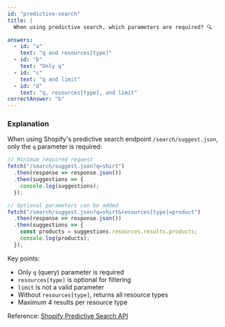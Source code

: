 ```yaml
---
id: "predictive-search"
title: |
  When using predictive search, which parameters are required? 🔍

answers:
  - id: "a"
    text: "q and resources[type]"
  - id: "b"
    text: "Only q"
  - id: "c"
    text: "q and limit"
  - id: "d"
    text: "q, resources[type], and limit"
correctAnswer: "b"
---
```


### Explanation

When using Shopify's predictive search endpoint `/search/suggest.json`, only the `q` parameter is required:

```javascript
// Minimum required request
fetch("/search/suggest.json?q=shirt")
  .then(response => response.json())
  .then(suggestions => {
    console.log(suggestions);
  });

// Optional parameters can be added
fetch("/search/suggest.json?q=shirt&resources[type]=product")
  .then(response => response.json())
  .then(suggestions => {
    const products = suggestions.resources.results.products;
    console.log(products);
  });
```

Key points:
- Only `q` (query) parameter is required
- `resources[type]` is optional for filtering
- `limit` is not a valid parameter
- Without `resources[type]`, returns all resource types
- Maximum 4 results per resource type

Reference: [Shopify Predictive Search API](https://shopify.dev/docs/api/ajax/reference/predictive-search) 